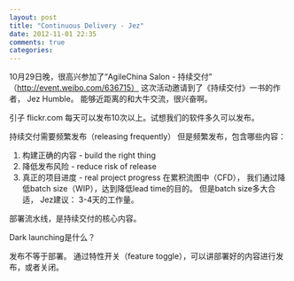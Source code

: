 ```yaml
---
layout: post
title: "Continuous Delivery - Jez"
date: 2012-11-01 22:35
comments: true
categories: 
---
```


10月29日晚，很高兴参加了“AgileChina Salon - 持续交付” （http://event.weibo.com/636715） 这次活动邀请到了《持续交付》一书的作者， Jez Humble。 能够近距离的和大牛交流，很兴奋啊。

引子
flickr.com 每天可以发布10次以上。试想我们的软件多久可以发布。

持续交付需要频繁发布（releasing frequently）
但是频繁发布，包含哪些内容：
1. 构建正确的内容 - build the right thing
2. 降低发布风险 - reduce risk of release
3. 真正的项目进度 - real project progress
  在累积流图中（CFD）， 我们通过降低batch size（WIP），达到降低lead time的目的。 但是batch size多大合适， Jez建议： 3-4天的工作量。

部署流水线，是持续交付的核心内容。

Dark launching是什么？
  
发布不等于部署。 通过特性开关（feature toggle），可以讲部署好的内容进行发布，或者关闭。


